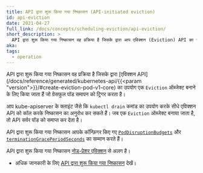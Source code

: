 ```yaml
---
title: API द्वारा शुरू किया गया निष्कासन (API-initiated eviction)
id: api-eviction
date: 2021-04-27
full_link: /docs/concepts/scheduling-eviction/api-eviction/
short_description: >
  API द्वारा शुरू किया गया निष्कासन वह प्रक्रिया है जिसके द्वारा आप एविक्शन (Eviction) API का उपयोग एक एविक्शन ऑब्जेक्ट बनाने के लिए करते हैं जो ग्रेसफुल पॉड टर्मिनेशन को ट्रिगर करता है।
aka:
tags:
  - operation
---
```


API द्वारा शुरू किया गया निष्कासन वह प्रक्रिया है जिसके द्वारा [एविक्शन API](/docs/reference/generated/kubernetes-api/{{<param "version">}}/#create-eviction-pod-v1-core) का उपयोग एक `Eviction` ऑब्जेक्ट बनाने के लिए किया जाता हैं जो ग्रेसफुल पॉड समापन को ट्रिगर करता है।

<!--more-->

आप kube-apiserver के क्लाइंट जैसे कि `kubectl drain` कमांड का उपयोग करके सीधे एविक्शन API को कॉल करके निष्कासन का अनुरोध कर सकते हैं। जब एक `Eviction` ऑब्जेक्ट बनाया जाता है, तो API सर्वर पॉड को समाप्त कर देता है।

API द्वारा शुरू किया गया निष्कासन आपके कॉन्फ़िगर किए गए [`PodDisruptionBudgets`](/docs/tasks/run-application/configure-pdb/) और [`terminationGracePeriodSeconds`](/docs/concepts/workloads/pods/pod-lifecycle#pod-termination) का सम्मान करते हैं।

API द्वारा शुरू किया गया निष्कासन [नोड-प्रेशर एविक्शन](/docs/concepts/scheduling-eviction/node-pressure-eviction/) से अलग है।

- अधिक जानकारी के लिए [API द्वारा शुरू किया गया निष्कासन](/docs/concepts/scheduling-eviction/api-eviction/) देखें।
